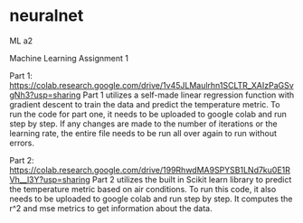 # neuralnet
ML a2

Machine Learning Assignment 1

Part 1: https://colab.research.google.com/drive/1v45JLMaulrhn1SCLTR_XAIzPaGSvgNh3?usp=sharing Part 1 utilizes a self-made linear regression function with gradient descent to train the data and predict the temperature metric. To run the code for part one, it needs to be uploaded to google colab and run step by step. If any changes are made to the number of iterations or the learning rate, the entire file needs to be run all over again to run without errors.

Part 2: https://colab.research.google.com/drive/199RhwdMA9SPYSB1LNd7ku0E1RVh__l3Y?usp=sharing Part 2 utilizes the built in Scikit learn library to predict the temperature metric based on air conditions. To run this code, it also needs to be uploaded to google colab and run step by step. It computes the r^2 and mse metrics to get information about the data.
